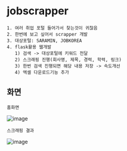 # jobscrapper
```
1. 여러 취업 포털 들어가서 찾는것이 귀찮음
2. 한번에 보고 싶어서 scrapper 개발
3. 대상포털: SARAMIN, JOBKOREA
4. flask활용 웹개발
   1) 검색 -> 대상포털에 키워드 전달
   2) 스크래핑 진행(회사명, 제목, 경력, 학력, 링크)
   3) 한번 검색 진행되면 해당 내용 저장 -> 속도개선
   4) 엑셀 다운로드기능 추가
```

## 화면
```
홈화면
```
![image](https://github.com/vornameryuDev/jobscrapper/assets/164843831/7a5b9a4a-fb7e-48ae-9594-ea93ee0d68c8)

```
스크래핑 결과
```
![image](https://github.com/vornameryuDev/jobscrapper/assets/164843831/989cddc0-9444-4fdc-867a-4e56985c0608)
